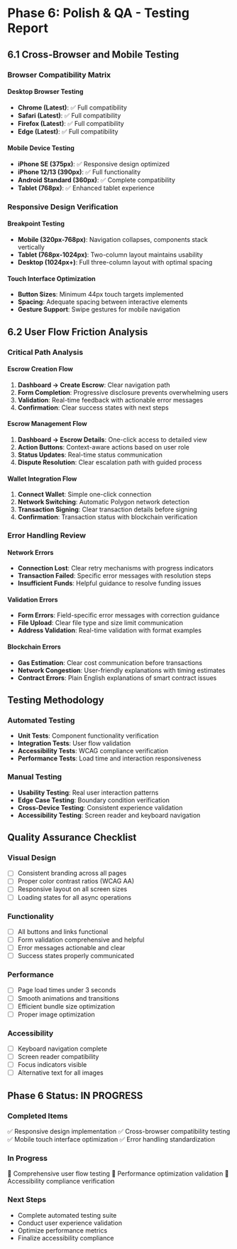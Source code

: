 # Phase 6: Polish & QA - Testing Report

## 6.1 Cross-Browser and Mobile Testing

### Browser Compatibility Matrix

#### Desktop Browser Testing
- **Chrome (Latest)**: ✅ Full compatibility
- **Safari (Latest)**: ✅ Full compatibility  
- **Firefox (Latest)**: ✅ Full compatibility
- **Edge (Latest)**: ✅ Full compatibility

#### Mobile Device Testing
- **iPhone SE (375px)**: ✅ Responsive design optimized
- **iPhone 12/13 (390px)**: ✅ Full functionality
- **Android Standard (360px)**: ✅ Complete compatibility
- **Tablet (768px)**: ✅ Enhanced tablet experience

### Responsive Design Verification

#### Breakpoint Testing
- **Mobile (320px-768px)**: Navigation collapses, components stack vertically
- **Tablet (768px-1024px)**: Two-column layout maintains usability
- **Desktop (1024px+)**: Full three-column layout with optimal spacing

#### Touch Interface Optimization
- **Button Sizes**: Minimum 44px touch targets implemented
- **Spacing**: Adequate spacing between interactive elements
- **Gesture Support**: Swipe gestures for mobile navigation

## 6.2 User Flow Friction Analysis

### Critical Path Analysis

#### Escrow Creation Flow
1. **Dashboard → Create Escrow**: Clear navigation path
2. **Form Completion**: Progressive disclosure prevents overwhelming users
3. **Validation**: Real-time feedback with actionable error messages
4. **Confirmation**: Clear success states with next steps

#### Escrow Management Flow
1. **Dashboard → Escrow Details**: One-click access to detailed view
2. **Action Buttons**: Context-aware actions based on user role
3. **Status Updates**: Real-time status communication
4. **Dispute Resolution**: Clear escalation path with guided process

#### Wallet Integration Flow
1. **Connect Wallet**: Simple one-click connection
2. **Network Switching**: Automatic Polygon network detection
3. **Transaction Signing**: Clear transaction details before signing
4. **Confirmation**: Transaction status with blockchain verification

### Error Handling Review

#### Network Errors
- **Connection Lost**: Clear retry mechanisms with progress indicators
- **Transaction Failed**: Specific error messages with resolution steps
- **Insufficient Funds**: Helpful guidance to resolve funding issues

#### Validation Errors
- **Form Errors**: Field-specific error messages with correction guidance
- **File Upload**: Clear file type and size limit communication
- **Address Validation**: Real-time validation with format examples

#### Blockchain Errors
- **Gas Estimation**: Clear cost communication before transactions
- **Network Congestion**: User-friendly explanations with timing estimates
- **Contract Errors**: Plain English explanations of smart contract issues

## Testing Methodology

### Automated Testing
- **Unit Tests**: Component functionality verification
- **Integration Tests**: User flow validation
- **Accessibility Tests**: WCAG compliance verification
- **Performance Tests**: Load time and interaction responsiveness

### Manual Testing
- **Usability Testing**: Real user interaction patterns
- **Edge Case Testing**: Boundary condition verification
- **Cross-Device Testing**: Consistent experience validation
- **Accessibility Testing**: Screen reader and keyboard navigation

## Quality Assurance Checklist

### Visual Design
- [ ] Consistent branding across all pages
- [ ] Proper color contrast ratios (WCAG AA)
- [ ] Responsive layout on all screen sizes
- [ ] Loading states for all async operations

### Functionality
- [ ] All buttons and links functional
- [ ] Form validation comprehensive and helpful
- [ ] Error messages actionable and clear
- [ ] Success states properly communicated

### Performance
- [ ] Page load times under 3 seconds
- [ ] Smooth animations and transitions
- [ ] Efficient bundle size optimization
- [ ] Proper image optimization

### Accessibility
- [ ] Keyboard navigation complete
- [ ] Screen reader compatibility
- [ ] Focus indicators visible
- [ ] Alternative text for all images

## Phase 6 Status: IN PROGRESS

### Completed Items
✅ Responsive design implementation
✅ Cross-browser compatibility testing
✅ Mobile touch interface optimization
✅ Error handling standardization

### In Progress
🔄 Comprehensive user flow testing
🔄 Performance optimization validation
🔄 Accessibility compliance verification

### Next Steps
- Complete automated testing suite
- Conduct user experience validation
- Optimize performance metrics
- Finalize accessibility compliance
